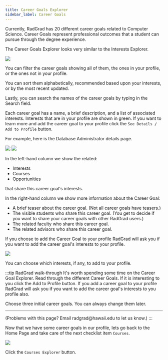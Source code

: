 ```yaml
---
title: Career Goals Explorer
sidebar_label: Career Goals
---
```


Currently, RadGrad has 20 different career goals related to Computer Science. Career Goals represent professional outcomes that a student can pursue through the degree experience.

The Career Goals Explorer looks very similar to the Interests Explorer.

![](/img/user-guide/f21/career-goals-explorer.png)


You can filter the career goals showing all of them, the ones in your profile, or the ones not in your profile.

You can sort them alphabetically, recommended based upon your interests, or by the most recent updated.

Lastly, you can search the names of the career goals by typing in the Search field.

Each career goal has a name, a brief description, and a list of associated interests. Interests that are in your profile are shown in green. If you want to learn more and add the career goal to your profile click the `See Details / Add to Profile` button.

For example, here is the Database Administrator details page.

![](/img/user-guide/f21/database-admin-details-page.png)
![](/img/user-guide/f21/database-admin-details-page2.png)

In the left-hand column we show the related:

* Interests
* Courses
* Opportunities

that share this career goal's interests.

In the right-hand column we show more information about the Career Goal:

* A brief teaser about the career goal. (Not all career goals have teasers.)
* The visible students who share this career goal. (You get to decide if you want to share your career goals with other RadGrad users.)
* The related faculty who share this career goal.
* The related advisors who share this career goal.

If you choose to add the Career Goal to your profile RadGrad will ask you if you want to add the career goal's interests to your profile.

![](/img/user-guide/f21/career-goal-add-interests.png)

You can choose which interests, if any, to add to your profile.

:::tip RadGrad walk-through
It's worth spending some time on the Career Goal Explorer. Read through the different Career Goals. If it is interesting to you click the Add to Profile button. If you add a career goal to your profile RadGrad will ask you if you want to add the career goal's interests to you profile also.

Choose three initial career goals. You can always change them later.
<hr/>
(Problems with this page? Email radgrad@hawaii.edu to let us know.)
:::

Now that we have some career goals in our profile, lets go back to the Home Page and take care of the next checklist item `Courses`.

![](/img/user-guide/f21/courses-checklist.png)

Click the `Courses Explorer` button.
